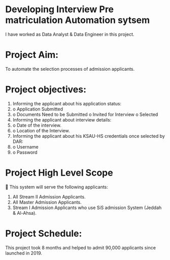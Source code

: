 # Developing Interview Pre matriculation Automation sytsem
I have worked as Data Analyst & Data Engineer in this project.
# Project Aim:
To automate the selection processes of admission applicants.
# Project objectives:
1. Informing the applicant about his application status: 
2. o Application Submitted 
3. o Documents Need to be Submitted o Invited for Interview o Selected 
4. Informing the applicant about interview details: 
5. o Date of the interview. 
6. o Location of the Interview. 
7. Informing the applicant about his KSAU-HS credentials once selected by DAR:
8. o Username 
9. o Password
# Project High Level Scope
 This system will serve the following applicants: 
1. All Stream II Admission Applicants. 
2. All Master Admission Applicants. 
3. Stream I Admission Applicants who use SiS admission System (Jeddah & Al-Ahsa).
# Project Schedule:
This project took 8 months and helped to admit 90,000 applicants since launched in 2019.
